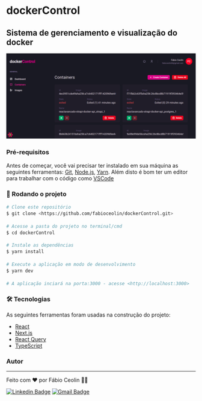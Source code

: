 # dockerControl
## Sistema de gerenciamento e visualização  do docker

![SignUp Mobile](screenshots/containers.png)

### Pré-requisitos

Antes de começar, você vai precisar ter instalado em sua máquina as seguintes ferramentas:
[Git](https://git-scm.com), [Node.js](https://nodejs.org/en/), [Yarn](https://yarnpkg.com/). 
Além disto é bom ter um editor para trabalhar com o código como [VSCode](https://code.visualstudio.com/)

### 🎲 Rodando o projeto

```bash
# Clone este repositório
$ git clone <https://github.com/fabioceolin/dockerControl.git>

# Acesse a pasta do projeto no terminal/cmd
$ cd dockerControl

# Instale as dependências
$ yarn install

# Execute a aplicação em modo de desenvolvimento
$ yarn dev

# A aplicação inciará na porta:3000 - acesse <http://localhost:3000>
```

### 🛠 Tecnologias

As seguintes ferramentas foram usadas na construção do projeto:

- [React](https://pt-br.reactjs.org/)
- [Next.js](https://nextjs.org/)
- [React Query](https://react-query.tanstack.com/)
- [TypeScript](https://www.typescriptlang.org/)

### Autor
---


Feito com ❤️ por Fábio Ceolin 👋🏽

[![Linkedin Badge](https://img.shields.io/badge/-Fábio-blue?style=flat-square&logo=Linkedin&logoColor=white&link=https://www.linkedin.com/in/fabioceolin/)](https://www.linkedin.com/in/fabioceolin/) 
[![Gmail Badge](https://img.shields.io/badge/-fabioceolin98@gmail.com-c14438?style=flat-square&logo=Gmail&logoColor=white&link=mailto:tgmarinho@gmail.com)](mailto:fabioceolin98@gmail.com)
